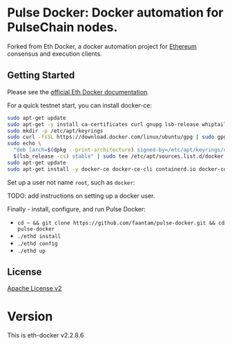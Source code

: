 # Pulse Docker: Docker automation for PulseChain nodes.

Forked from Eth Docker, a docker automation project for [Ethereum](https://ethereum.org/en/upgrades/) consensus and execution clients.

## Getting Started

Please see the [official Eth Docker documentation](https://eth-docker.net).

For a quick testnet start, you can install docker-ce:

```bash
sudo apt-get update
sudo apt-get -y install ca-certificates curl gnupg lsb-release whiptail
sudo mkdir -p /etc/apt/keyrings
sudo curl -fsSL https://download.docker.com/linux/ubuntu/gpg | sudo gpg --dearmor -o /etc/apt/keyrings/docker.gpg
sudo echo \
  "deb [arch=$(dpkg --print-architecture) signed-by=/etc/apt/keyrings/docker.gpg] https://download.docker.com/linux/ubuntu \
  $(lsb_release -cs) stable" | sudo tee /etc/apt/sources.list.d/docker.list > /dev/null
sudo apt-get update
sudo apt-get install -y docker-ce docker-ce-cli containerd.io docker-compose-plugin
```

Set up a user not name `root`, such as `docker`:

TODO: add instructions on setting up a docker user.

Finally - install, configure, and run Pulse Docker:

* `cd ~ && git clone https://github.com/faantam/pulse-docker.git && cd pulse-docker`
* `./ethd install`
* `./ethd config`
* `./ethd up`

## License

[Apache License v2](https://github.com/eth-educators/eth-docker/blob/main/LICENSE)

# Version

This is eth-docker v2.2.8.6
